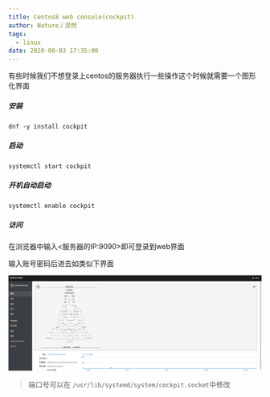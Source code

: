 ```yaml
---
title: Centos8 web console(cockpit)
author: Nature丿灵然
tags:
  - linux
date: 2020-08-03 17:35:00
---
```

有些时候我们不想登录上centos的服务器执行一些操作这个时候就需要一个图形化界面

<!--more-->

##### 安装

    dnf -y install cockpit

##### 启动

    systemctl start cockpit

##### 开机自动启动

    systemctl enable cockpit

##### 访问

在浏览器中输入<服务器的IP:9090>即可登录到web界面

输入账号密码后进去如类似下界面

![upload successful](../images/pasted-2.png)

> 端口号可以在 `/usr/lib/systemd/system/cockpit.socket`中修改
